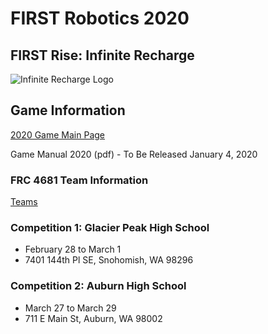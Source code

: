 # FIRST Robotics 2020
## FIRST Rise: Infinite Recharge

![Infinite Recharge Logo](https://www.firstinspires.org/sites/default/files/uploads/rightimage/infinite-recharge-web-promo_0.png)

## Game Information
[2020 Game Main Page](https://www.firstinspires.org/resource-library/frc/competition-manual-qa-system)

Game Manual 2020 (pdf) - To Be Released January 4, 2020

### FRC 4681 Team Information
[Teams](teams/)

### Competition 1: Glacier Peak High School
* February 28 to March 1
* 7401 144th Pl SE, Snohomish, WA 98296

### Competition 2: Auburn High School
* March 27 to March 29
* 711 E Main St, Auburn, WA 98002
